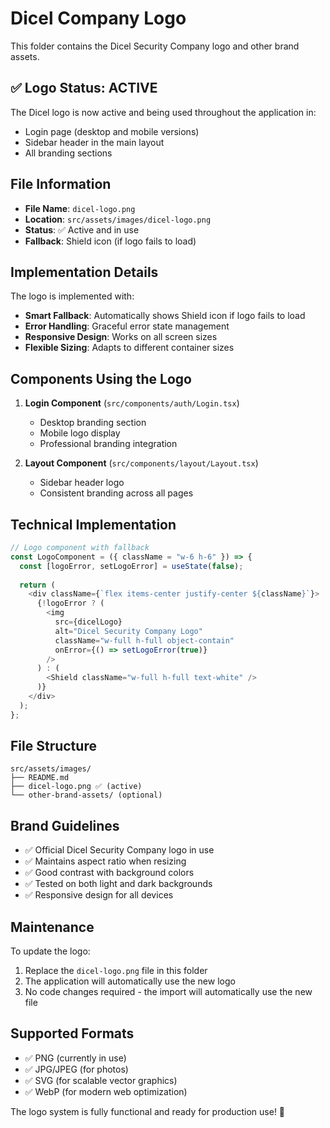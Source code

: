 # Dicel Company Logo

This folder contains the Dicel Security Company logo and other brand assets.

## ✅ Logo Status: ACTIVE

The Dicel logo is now active and being used throughout the application in:
- Login page (desktop and mobile versions)
- Sidebar header in the main layout
- All branding sections

## File Information

- **File Name**: `dicel-logo.png`
- **Location**: `src/assets/images/dicel-logo.png`
- **Status**: ✅ Active and in use
- **Fallback**: Shield icon (if logo fails to load)

## Implementation Details

The logo is implemented with:
- **Smart Fallback**: Automatically shows Shield icon if logo fails to load
- **Error Handling**: Graceful error state management
- **Responsive Design**: Works on all screen sizes
- **Flexible Sizing**: Adapts to different container sizes

## Components Using the Logo

1. **Login Component** (`src/components/auth/Login.tsx`)
   - Desktop branding section
   - Mobile logo display
   - Professional branding integration

2. **Layout Component** (`src/components/layout/Layout.tsx`)
   - Sidebar header logo
   - Consistent branding across all pages

## Technical Implementation

```typescript
// Logo component with fallback
const LogoComponent = ({ className = "w-6 h-6" }) => {
  const [logoError, setLogoError] = useState(false);
  
  return (
    <div className={`flex items-center justify-center ${className}`}>
      {!logoError ? (
        <img
          src={dicelLogo}
          alt="Dicel Security Company Logo"
          className="w-full h-full object-contain"
          onError={() => setLogoError(true)}
        />
      ) : (
        <Shield className="w-full h-full text-white" />
      )}
    </div>
  );
};
```

## File Structure

```
src/assets/images/
├── README.md
├── dicel-logo.png ✅ (active)
└── other-brand-assets/ (optional)
```

## Brand Guidelines

- ✅ Official Dicel Security Company logo in use
- ✅ Maintains aspect ratio when resizing
- ✅ Good contrast with background colors
- ✅ Tested on both light and dark backgrounds
- ✅ Responsive design for all devices

## Maintenance

To update the logo:
1. Replace the `dicel-logo.png` file in this folder
2. The application will automatically use the new logo
3. No code changes required - the import will automatically use the new file

## Supported Formats

- ✅ PNG (currently in use)
- ✅ JPG/JPEG (for photos)
- ✅ SVG (for scalable vector graphics)
- ✅ WebP (for modern web optimization)

The logo system is fully functional and ready for production use! 🎉 